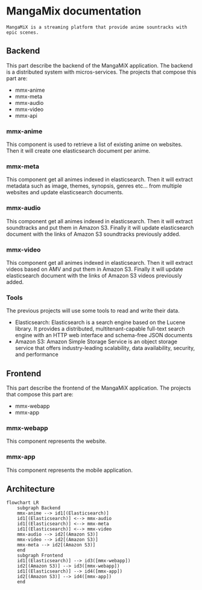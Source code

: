 # MangaMix documentation

```
MangaMiX is a streaming platform that provide anime sountracks with epic scenes.
````

## Backend

This part describe the backend of the MangaMiX application. The backend is a distributed system with micros-services. The projects that compose this part are:

- mmx-anime
- mmx-meta
- mmx-audio
- mmx-video
- mmx-api

### mmx-anime

This component is used to retrieve a list of existing anime on websites. Then it will create one elasticsearch document per anime. 

### mmx-meta

This component get all animes indexed in elasticsearch. Then it will extract metadata such as image, themes, synopsis, genres etc... from multiple websites and update elasticsearch documents.

### mmx-audio

This component get all animes indexed in elasticsearch. Then it will extract soundtracks and put them in Amazon S3. Finally it will update elasticsearch document with the links of Amazon S3 soundtracks previously added.

### mmx-video

This component get all animes indexed in elasticsearch. Then it will extract videos based on AMV and put them in Amazon S3. Finally it will update elasticsearch document with the links of Amazon S3 videos previously added.

### Tools

The previous projects will use some tools to read and write their data.

- Elasticsearch: Elasticsearch is a search engine based on the Lucene library. It provides a distributed, multitenant-capable full-text search engine with an HTTP web interface and schema-free JSON documents
- Amazon S3: Amazon Simple Storage Service is an object storage service that offers industry-leading scalability, data availability, security, and performance

## Frontend

This part describe the frontend of the MangaMiX application. The projects that compose this part are:

- mmx-webapp
- mmx-app

### mmx-webapp

This component represents the website.

### mmx-app

This component represents the mobile application.

## Architecture

```mermaid
flowchart LR
    subgraph Backend 
    mmx-anime --> id1[(Elasticsearch)]
    id1[(Elasticsearch)] <--> mmx-audio
    id1[(Elasticsearch)] <--> mmx-meta
    id1[(Elasticsearch)] <--> mmx-video
    mmx-audio --> id2[(Amazon S3)]
    mmx-video --> id2[(Amazon S3)]
    mmx-meta --> id2[(Amazon S3)]
    end
    subgraph Frontend
    id1[(Elasticsearch)] --> id3([mmx-webapp])
    id2[(Amazon S3)] --> id3([mmx-webapp])
    id1[(Elasticsearch)] --> id4([mmx-app])
    id2[(Amazon S3)] --> id4([mmx-app])
    end
```
